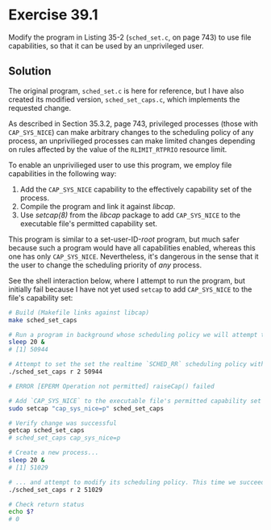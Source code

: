 # Exercise 39.1

Modify the program in Listing 35-2 (`sched_set.c`, on page 743) to use file capabilities,
so that it can be used by an unprivileged user.

## Solution

The original program, `sched_set.c` is here for reference, but I have also created its
modified version, `sched_set_caps.c`, which implements the requested change.

As described in Section 35.3.2, page 743, privileged processes (those with `CAP_SYS_NICE`)
can make arbitrary changes to the scheduling policy of any process, an unprivilieged
processes can make limited changes depending on rules affected by the value of the
`RLIMIT_RTPRIO` resource limit.

To enable an unprivilieged user to use this program, we employ file capabilities in the
following way:

1. Add the `CAP_SYS_NICE` capability to the effectively capability set of the process.
2. Compile the program and link it against *libcap*.
3. Use *setcap(8)* from the *libcap* package to add `CAP_SYS_NICE` to the executable
file's permitted capability set.

This program is similar to a set-user-ID-*root* program, but much safer because such
a program would have all capabilities enabled, whereas this one has only `CAP_SYS_NICE`.
Nevertheless, it's dangerous in the sense that it the user to change the scheduling priority
of *any* process.

See the shell interaction below, where I attempt to run the program, but initially fail because
I have not yet used `setcap` to add `CAP_SYS_NICE` to the file's capability set:

```bash
# Build (Makefile links against libcap)
make sched_set_caps

# Run a program in background whose scheduling policy we will attempt to modify
sleep 20 &
# [1] 50944

# Attempt to set the set the realtime `SCHED_RR` scheduling policy with priority 2
./sched_set_caps r 2 50944

# ERROR [EPERM Operation not permitted] raiseCap() failed

# Add `CAP_SYS_NICE` to the executable file's permitted capability set
sudo setcap "cap_sys_nice=p" sched_set_caps

# Verify change was successful
getcap sched_set_caps
# sched_set_caps cap_sys_nice=p

# Create a new process...
sleep 20 &
# [1] 51029

# ... and attempt to modify its scheduling policy. This time we succeed.
./sched_set_caps r 2 51029

# Check return status
echo $?
# 0
```
